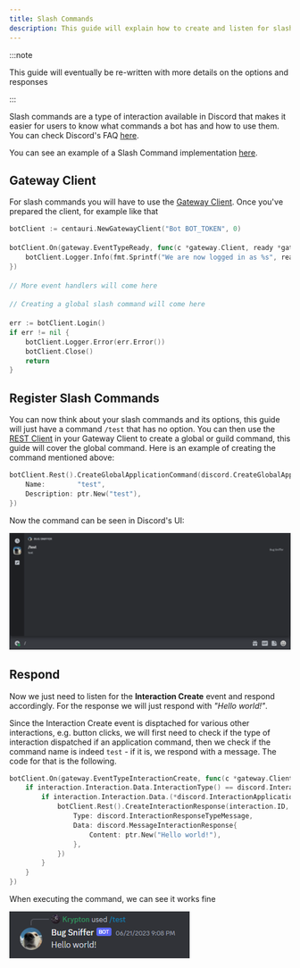 ```yaml
---
title: Slash Commands
description: This guide will explain how to create and listen for slash commands.
---
```


:::note

This guide will eventually be re-written with more details on the options and responses

::: 

Slash commands are a type of interaction available in Discord that makes it easier for users to know what commands a bot has and how to use them. You can check Discord's FAQ [here](https://support.discord.com/hc/en-us/articles/1500000368501-Slash-Commands-FAQ).

You can see an example of a Slash Command implementation [here](https://github.com/kkrypt0nn/centauri/blob/main/_examples/slash_commands/main.go).

## Gateway Client

For slash commands you will have to use the [Gateway Client](/docs/guides/gateway_client). Once you've prepared the client, for example like that

```go
botClient := centauri.NewGatewayClient("Bot BOT_TOKEN", 0)

botClient.On(gateway.EventTypeReady, func(c *gateway.Client, ready *gateway.Ready) {
    botClient.Logger.Info(fmt.Sprintf("We are now logged in as %s", ready.User.Username))
})

// More event handlers will come here

// Creating a global slash command will come here

err := botClient.Login()
if err != nil {
    botClient.Logger.Error(err.Error())
    botClient.Close()
    return
}
```

## Register Slash Commands

You can now think about your slash commands and its options, this guide will just have a command `/test` that has no option. You can then use the [REST Client](/docs/guides/gateway_client/#using-rest-client-with-gateway-client) in your Gateway Client to create a global or guild command, this guide will cover the global command. Here is an example of creating the command mentioned above:

```go
botClient.Rest().CreateGlobalApplicationCommand(discord.CreateGlobalApplicationCommand{
    Name:        "test",
    Description: ptr.New("test"),
})
```

Now the command can be seen in Discord's UI:

![Slash Command in Discord's UI](slash_command_ui.png)

## Respond

Now we just need to listen for the **Interaction Create** event and respond accordingly. For the response we will just respond with *"Hello world!"*.

Since the Interaction Create event is disptached for various other interactions, e.g. button clicks, we will first need to check if the type of interaction dispatched if an application command, then we check if the command name is indeed `test` - if it is, we respond with a message. The code for that is the following.

```go
botClient.On(gateway.EventTypeInteractionCreate, func(c *gateway.Client, interaction *gateway.InteractionCreate) {
    if interaction.Interaction.Data.InteractionType() == discord.InteractionTypeApplicationCommand {
        if interaction.Interaction.Data.(*discord.InteractionApplicationCommandData).Name == "test" {
            botClient.Rest().CreateInteractionResponse(interaction.ID, interaction.Token, discord.CreateInteractionResponse{
                Type: discord.InteractionResponseTypeMessage,
                Data: discord.MessageInteractionResponse{
            	    Content: ptr.New("Hello world!"),
                },
            })
        }
    }
})
```

When executing the command, we can see it works fine

![`/test` command executed](slash_test.png)